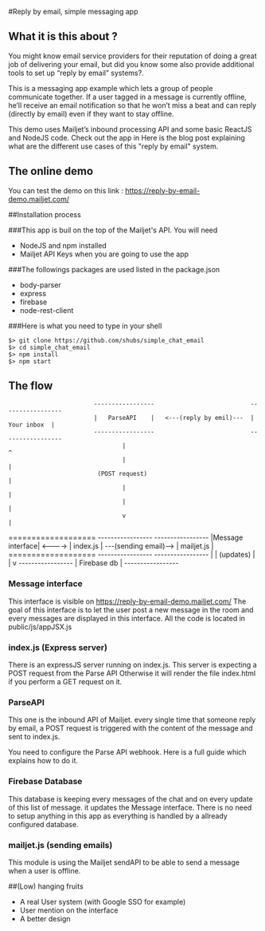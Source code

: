 #Reply by email, simple messaging app

## What it is this about ?
You might know email service providers for their reputation of doing a great job of delivering your email, but did you know some also provide additional tools to set up “reply by email” systems?. 

This is a messaging app example which lets a group of people communicate together. If a user tagged in a message is currently offline, he’ll receive an email notification so that he won’t miss a beat and can reply (directly by email) even if they want to stay offline. 

This demo uses  Mailjet’s inbound processing API and some basic ReactJS and NodeJS code. Check out the app in 
Here is the blog post explaining what are the different use cases of this "reply by email" system.


## The online demo
You can test the demo on this link : https://reply-by-email-demo.mailjet.com/

##Installation process

###This app is buil on the top of the Mailjet's API. You will need
-	NodeJS and npm installed
-	Mailjet API Keys when you are going to use the app

###The followings packages are used listed in the package.json
-	body-parser
-	express
-	firebase
-	node-rest-client

###Here is what you need to type in your shell
```
$> git clone https://github.com/shubs/simple_chat_email
$> cd simple_chat_email
$> npm install
$> npm start
```

## The flow




							-----------------							-----------------
							|	ParseAPI 	|	<---(reply by emil)---	|   Your inbox	|
							-----------------							-----------------
									|											^
									|											|
							 (POST request)										|
									|											|
									|											|
									v 											|
===================			-----------------							-----------------
|Message interface| <---->	|	index.js 	|	---(sending email)-->	|	mailjet.js 	|
===================			-----------------							-----------------
									|
									|
								(updates)
									|
									|
									v
							-----------------
							|  Firebase db	|
							-----------------

### Message interface
This interface is visible on https://reply-by-email-demo.mailjet.com/
The goal of this interface is to let the user post a new message in the room and every messages are displayed in this interface.
All the code is located in public/js/appJSX.js 

### index.js (Express server)
There is an expressJS server running on index.js. This server is expecting a POST request from the Parse API
Otherwise it will render the file index.html if you perform a GET request on it.

### ParseAPI
This one is the inbound API of Mailjet. every single time that someone reply by email, a POST request is triggered with the content of the message and sent to index.js.

You need to configure the Parse API webhook. Here is a full guide which explains how to do it.

### Firebase Database
This database is keeping every messages of the chat and on every update of this list of message. it updates the Message interface.
There is no need to setup anything in this app as everything is handled by a allready configured database.

### mailjet.js (sending emails)
This module is using the Mailjet sendAPI to be able to send a message when a user is offline.


##(Low) hanging fruits
-	A real User system (with Google SSO for example)
-	User mention on the interface
-	A better design



